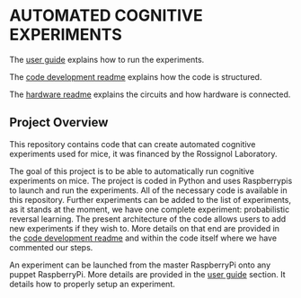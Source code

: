 # AUTOMATED COGNITIVE EXPERIMENTS

The [user guide](https://github.com/oliviabharvey/hackathon/blob/master/readme_userguide.md) explains how to run the experiments.

The [code development readme](https://github.com/oliviabharvey/hackathon/blob/master/readme_development_environment.md) explains how the code is structured.

The [hardware readme](https://github.com/oliviabharvey/hackathon/tree/master/hardware/readme_hardware.md) explains the circuits and how hardware is connected.

## Project Overview
This repository contains code that can create automated cognitive experiments used for mice, it was financed by the Rossignol Laboratory.

The goal of this project is to be able to automatically run cognitive experiments on mice. The project is coded in Python and uses Raspberrypis to launch and run the experiments. All of the necessary code is available in this repository. Further experiments can be added to the list of experiments, as it stands at the moment, we have one complete experiment: probabilistic reversal learning. The present architecture of the code allows users to add new experiments if they wish to. More details on that end are provided in the [code development readme](https://github.com/oliviabharvey/hackathon/blob/master/readme_development_environment.md) and within the code itself where we have commented our steps.

An experiment can be launched from the master RaspberryPi onto any puppet RaspberryPi. More details are provided in the [user guide](https://github.com/oliviabharvey/hackathon/blob/master/readme_userguide.md) section. It details how to properly setup an experiment.
